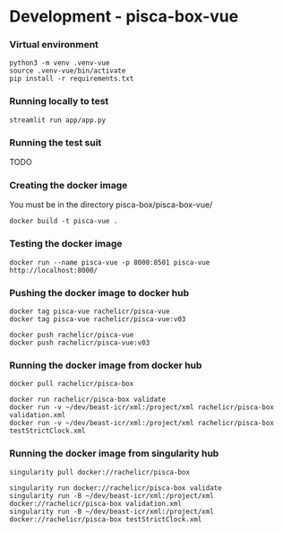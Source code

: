 
# Development - pisca-box-vue

### Virtual environment
```
python3 -m venv .venv-vue
source .venv-vue/bin/activate
pip install -r requirements.txt
```

### Running locally to test
```
streamlit run app/app.py
```

### Running the test suit
TODO

### Creating the docker image
You must be in the directory pisca-box/pisca-box-vue/
```
docker build -t pisca-vue .
```

### Testing the docker image
```
docker run --name pisca-vue -p 8000:8501 pisca-vue
http://localhost:8000/
```

### Pushing the docker image to docker hub
```
docker tag pisca-vue rachelicr/pisca-vue
docker tag pisca-vue rachelicr/pisca-vue:v03

docker push rachelicr/pisca-vue
docker push rachelicr/pisca-vue:v03
```

### Running the docker image from docker hub
```
docker pull rachelicr/pisca-box

docker run rachelicr/pisca-box validate
docker run -v ~/dev/beast-icr/xml:/project/xml rachelicr/pisca-box validation.xml
docker run -v ~/dev/beast-icr/xml:/project/xml rachelicr/pisca-box testStrictClock.xml
```

### Running the docker image from singularity hub
```
singularity pull docker://rachelicr/pisca-box

singularity run docker://rachelicr/pisca-box validate
singularity run -B ~/dev/beast-icr/xml:/project/xml docker://rachelicr/pisca-box validation.xml 
singularity run -B ~/dev/beast-icr/xml:/project/xml docker://rachelicr/pisca-box testStrictClock.xml 
```







